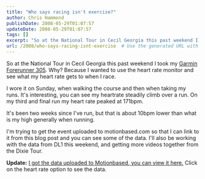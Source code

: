 ```yaml
---
title: "Who says racing isn't exercise?"
author: Chris Hammond
publishDate: 2008-05-29T01:07:57
updateDate: 2008-05-29T01:07:57
tags: []
excerpt: "So at the National Tour in Cecil Georgia this past weekend I took my Garmin Forerunner 305. Why? Because I wanted to use the heart rate monitor and see what my heart rate gets to when I race. I wore it on Sunday, when walking the course and then when taking my runs. It's interesting, you can see my heartrate steadily climb over a run. On my third and final run my heart rate peaked at 171bpm. It's been two weeks since I've run, but that is about 10bpm lower than what is my high generally when running. I'm trying to get the event uploaded to motionbased.com so that I can link to it from this blog post and you can see some of the data. I'll also be working with the data from DL1 this weekend, and getting more videos together from the Dixie Tour."
url: /2008/who-says-racing-isnt-exercise  # Use the generated URL with year
---
```

<p>So at the National Tour in Cecil Georgia this past weekend I took my <a class="" mce_href="https://www.amazon.com/gp/product/B000E3XPYQ?ie=UTF8&amp;tag=chrishammondc-20&amp;linkCode=xm2&amp;camp=1789&amp;creativeASIN=B000E3XPYQ" href="https://www.amazon.com/gp/product/B000E3XPYQ?ie=UTF8&amp;tag=chrishammondc-20&amp;linkCode=xm2&amp;camp=1789&amp;creativeASIN=B000E3XPYQ">Garmin Forerunner 305</a>. Why? Because I wanted to use the heart rate monitor and see what my heart rate gets to when I race.</p> <p>I wore it on Sunday, when walking the course and then when taking my runs. It's interesting, you can see my heartrate steadily climb over a run. On my third and final run my heart rate peaked at 171bpm.</p> <p>It's been two weeks since I've run, but that is about 10bpm lower than what is my high generally when running.</p> <p>I'm trying to get the event uploaded to motionbased.com so that I can link to it from this blog post and you can see some of the data. I'll also be working with the data from DL1 this weekend, and getting more videos together from the Dixie Tour.</p> <p><strong>Update:</strong> <a href="https://trail.motionbased.com/trail/activity/5063855">I got the data uploaded to Motionbased, you can view it here.</a>&#160;Click on the heart rate option to see the data.</p>
